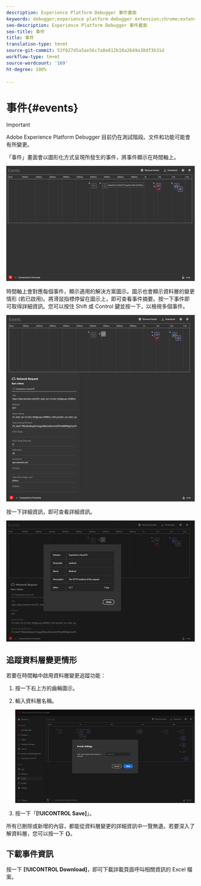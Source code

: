 ```yaml
---
description: Experience Platform Debugger 事件畫面
keywords: debugger;experience platform debugger extension;chrome;extension;events;dtm;target
seo-description: Experience Platform Debugger 事件畫面
seo-title: 事件
title: 事件
translation-type: tm+mt
source-git-commit: 53f027d5a5ae56c7a8e812b10a2649a38df3b31d
workflow-type: tm+mt
source-wordcount: '169'
ht-degree: 100%

---
```



# 事件{#events}

>[!IMPORTANT]
>
>Adobe Experience Platform Debugger 目前仍在測試階段。文件和功能可能會有所變更。

「事件」畫面會以圖形化方式呈現所發生的事件，將事件顯示在時間軸上。

![](assets/events.jpg)

時間軸上會對應每個事件，顯示適用的解決方案圖示。圖示也會顯示資料層的變更情形 (若已啟用)。將滑鼠指標停留在圖示上，即可查看事件摘要。按一下事件即可取得詳細資訊。您可以按住 Shift 或 Control 鍵並按一下，以檢視多個事件。

![](assets/events-details.jpg)

按一下詳細資訊，即可查看詳細資訊。

![](assets/events-details-more.jpg)

## 追蹤資料層變更情形

若要在時間軸中啟用資料層變更追蹤功能：

1. 按一下右上方的齒輪圖示。
1. 輸入資料層名稱。

   ![](assets/event-datalayer.jpg)

1. 按一下「**[!UICONTROL Save]**」。

所有已刪除或新增的內容，都能從資料層變更的詳細資訊中一覽無遺。若要深入了解資料層，您可以按一下 **{}**。

## 下載事件資訊

按一下 **[!UICONTROL Download]**，即可下載詳載頁面呼叫相關資訊的 Excel 檔案。